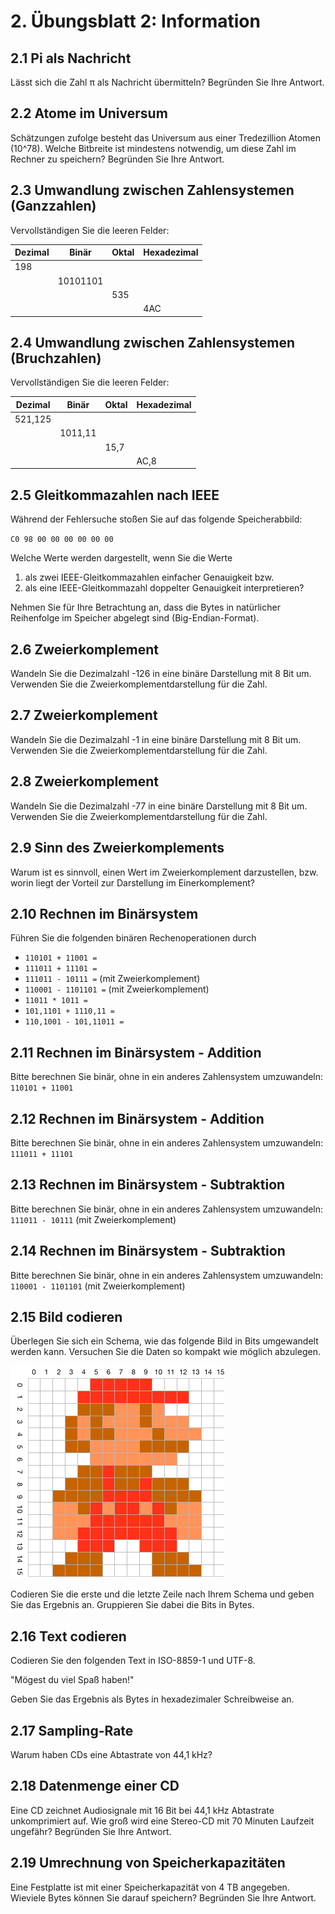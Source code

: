 # 2. Übungsblatt 2: Information

<!-- Chapter: 2 -->

## 2.1 Pi als Nachricht
Lässt sich die Zahl π als Nachricht übermitteln? Begründen Sie Ihre Antwort.


## 2.2 Atome im Universum
Schätzungen zufolge besteht das Universum aus einer Tredezillion Atomen (10^78). Welche Bitbreite ist mindestens notwendig, um diese Zahl im Rechner zu speichern? Begründen Sie Ihre Antwort.


## 2.3 Umwandlung zwischen Zahlensystemen (Ganzzahlen)
Vervollständigen Sie die leeren Felder:

|  Dezimal |     Binär |  Oktal |  Hexadezimal |
|----------|-----------|--------|--------------|
|  198     |           |        |              |
|          |  10101101 |        |              |
|          |           |   535  |              |
|          |           |        |  4AC         |


## 2.4 Umwandlung zwischen Zahlensystemen (Bruchzahlen)
Vervollständigen Sie die leeren Felder:

|  Dezimal |  Binär    |  Oktal |  Hexadezimal |
|----------|-----------|--------|--------------|
|  521,125 |           |        |              |
|          |  1011,11  |        |              |
|          |           |   15,7 |              |
|          |           |        |  AC,8        |



## 2.5 Gleitkommazahlen nach IEEE
Während der Fehlersuche stoßen Sie auf das folgende Speicherabbild:

`C0 98 00 00 00 00 00 00`

Welche Werte werden dargestellt, wenn Sie die Werte

1. als zwei IEEE-Gleitkommazahlen einfacher Genauigkeit bzw.
2. als eine IEEE-Gleitkommazahl doppelter Genauigkeit interpretieren?

Nehmen Sie für Ihre Betrachtung an, dass die Bytes in natürlicher Reihenfolge im Speicher abgelegt sind (Big-Endian-Format).


## 2.6 Zweierkomplement
Wandeln Sie die Dezimalzahl -126 in eine binäre Darstellung mit 8 Bit um. Verwenden Sie die Zweierkomplementdarstellung für die Zahl.

## 2.7 Zweierkomplement
Wandeln Sie die Dezimalzahl -1 in eine binäre Darstellung mit 8 Bit um. Verwenden Sie die Zweierkomplementdarstellung für die Zahl.

## 2.8 Zweierkomplement
Wandeln Sie die Dezimalzahl -77 in eine binäre Darstellung mit 8 Bit um. Verwenden Sie die Zweierkomplementdarstellung für die Zahl.

## 2.9 Sinn des Zweierkomplements
Warum ist es sinnvoll, einen Wert im Zweierkomplement darzustellen, bzw. worin liegt der Vorteil zur Darstellung im Einerkomplement?


## 2.10 Rechnen im Binärsystem
Führen Sie die folgenden binären Rechenoperationen durch

  * `110101 + 11001 =`
  * `111011 + 11101 =`
  * `111011 - 10111 =` (mit Zweierkomplement)
  * `110001 - 1101101 =` (mit Zweierkomplement)
  * `11011 * 1011 =`
  * `101,1101 + 1110,11 =`
  * `110,1001 - 101,11011 =`


## 2.11 Rechnen im Binärsystem - Addition
Bitte berechnen Sie binär, ohne in ein anderes Zahlensystem umzuwandeln: `110101 + 11001`


## 2.12 Rechnen im Binärsystem - Addition
Bitte berechnen Sie binär, ohne in ein anderes Zahlensystem umzuwandeln: `111011 + 11101`


## 2.13 Rechnen im Binärsystem - Subtraktion
Bitte berechnen Sie binär, ohne in ein anderes Zahlensystem umzuwandeln: `111011 - 10111` (mit Zweierkomplement)

## 2.14 Rechnen im Binärsystem - Subtraktion
Bitte berechnen Sie binär, ohne in ein anderes Zahlensystem umzuwandeln: `110001 - 1101101` (mit Zweierkomplement)

## 2.15 Bild codieren
Überlegen Sie sich ein Schema, wie das folgende Bild in Bits umgewandelt werden kann. Versuchen Sie die Daten so kompakt wie möglich abzulegen.

![](img/mario.png)

Codieren Sie die erste und die letzte Zeile nach Ihrem Schema und geben Sie das Ergebnis an. Gruppieren Sie dabei die Bits in Bytes.


## 2.16 Text codieren
Codieren Sie den folgenden Text in ISO-8859-1 und UTF-8.

"Mögest du viel Spaß haben!"

Geben Sie das Ergebnis als Bytes in hexadezimaler Schreibweise an.


## 2.17 Sampling-Rate
Warum haben CDs eine Abtastrate von 44,1 kHz?


## 2.18 Datenmenge einer CD
Eine CD zeichnet Audiosignale mit 16 Bit bei 44,1 kHz Abtastrate unkomprimiert auf. Wie groß wird eine Stereo-CD mit 70 Minuten Laufzeit ungefähr? Begründen Sie Ihre Antwort.


## 2.19 Umrechnung von Speicherkapazitäten
Eine Festplatte ist mit einer Speicherkapazität von 4 TB angegeben. Wieviele Bytes können Sie darauf speichern? Begründen Sie Ihre Antwort.



